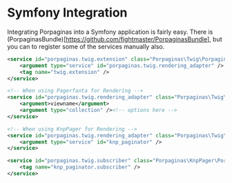 # Symfony Integration

Integrating Porpaginas into a Symfony application is fairly easy.  There is (PorpaginasBundle)[https://github.com/fightmaster/PorpaginasBundle], but you can to register some of the services manually also.

```xml
<service id="porpaginas.twig.extension" class="Porpaginas\Twig\PorpaginasExtension">
    <argument type="service" id="porpaginas.twig.rendering_adapter" />
    <tag name="twig.extension" />
</service>

<!-- When using Pagerfanta for Rendering -->
<service id="porpaginas.twig.rendering_adapter" class="Porpaginas\Twig\PagerfantaRenderingAdapter">
    <argument>viewname</argument>
    <argument type="collection" /><!-- options here -->
</service>

<!-- When using KnpPager for Rendering --> 
<service id="porpaginas.twig.rendering_adapter" class="Porpaginas\Twig\KnpPagerRenderingAdapter">
    <argument type="service" id="knp_paginator" />
</service>

<service id="porpaginas.twig.subscriber" class="Porpaginas\KnpPager\PorpaginasSubscriber">
    <tag name="knp_paginator.subscriber" />
</service>
```

